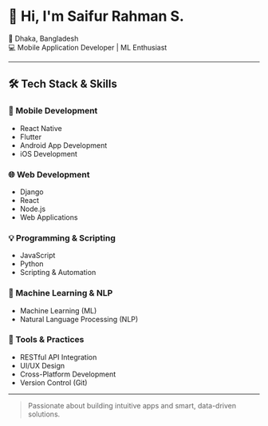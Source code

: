 # 👋 Hi, I'm Saifur Rahman S.

📍 Dhaka, Bangladesh  
💻 Mobile Application Developer | ML Enthusiast 

---

## 🛠️ Tech Stack & Skills

### 🚀 Mobile Development
- React Native
- Flutter
- Android App Development
- iOS Development

### 🌐 Web Development
- Django
- React
- Node.js
- Web Applications

### 💡 Programming & Scripting
- JavaScript
- Python
- Scripting & Automation

### 🧠 Machine Learning & NLP
- Machine Learning (ML)
- Natural Language Processing (NLP)

### 🧰 Tools & Practices
- RESTful API Integration
- UI/UX Design
- Cross-Platform Development
- Version Control (Git)

---

> Passionate about building intuitive apps and smart, data-driven solutions.
